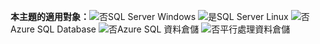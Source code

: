 <Token>**本主題的適用對象：**![否](/sql/includes/media/no.png)SQL Server Windows ![是](/sql/includes/media/yes.png)SQL Server Linux ![否](/sql/includes/media/no.png)Azure SQL Database ![否](/sql/includes/media/no.png)Azure SQL 資料倉儲 ![否](/sql/includes/media/no.png)平行處理資料倉儲 </Token>

